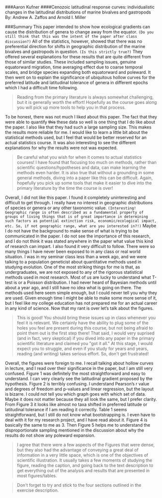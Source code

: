 ###Aaron Kufner
####Cenozoic latitudinal response curves: individualistic changes in the latitudinal distributions of marine bivalves and gastropods By: Andrew A. Zaffos and Arnold I. Miller

###Summary
This paper intended to show how ecological gradients can cause the distribution of genera to change away from the equator. `(Do you still think that this was the intent of the paper after class discussion?)`  All of the statistics, however, showed that there was no preferential direction for shifts in geographic distribution of the marine bivalves and gastropods in question. `(Is this strictly true?)`  They offered several explanations for these results that are quite different from those of similar studies.  These included sampling issues, genuine equatorward migration, time averaging effect due to coarse temporal scales, and bridge species expanding both equatorward and poleward.  It then went on to explain the significance of ubiquitous hollow curves for the preferred latitude and latitudinal tolerance of genera in different epochs which I had a difficult time following.
> Reading from the primary literature is always somewhat challenging, but it is generally worth the effort! Hopefully as the course goes along you will pick up more tools to help you in that process.

To be honest, there was not much I liked about this paper.  The fact that they were able to quantify ~~this~~ these data so well is one thing that I do like about the paper.  I also like that they had such a large sampling size.  This makes the results more reliable for me.  I would like to learn a little bit about the statistical methods used, but I feel that would be better reserved for an actual statistics course.  It was also interesting to see the different explanations for why the results were not was expected.
> Be careful what you wish for when it comes to actual statistics courses! I have found that focusing too much on methods, rather than scientific questions/hypotheses and data, can make learning the methods even harder. It is also true that without a grounding in some general methods, diving into a paper like this can be difficult. Again, hopefully you pick up some tools that make it easier to dive into the primary literature by the time the course is over!

Overall, I did not like this paper.  I found it completely uninteresting and difficult to get through.  I really have no interest in geographic distributions of species or genera or any other taxonomic value. `(Interesting! Geographic range is often described as a fundamental property of groups of living things that is of great importance in determining such factors as potential extinction risk, economic/ecological impact, etc. So, if not geographic range, what are you interested in?!)`  Maybe I do not have the background to make sense of what is trying to be communicated in the paper.  I do not see the importance of this research, and I do not think it was stated anywhere in the paper what value this kind of research can impart.  I also found it very difficult to follow.  There were so many things I have never been exposed to in any class or real world situation.  I was in my seminar class less than a week ago, and we were talking to a population geneticist about quantitative methods used in studying evolution.  One of the most striking things for me is that, as undergraduates, we are not exposed to any of the rigorous statistical methods used in most research.  Most of us are lucky to understand what T-test is or a Poisson distribution.  I had never heard of Bayesian methods until about a year ago, and I still have no idea what is going on there.  The methods used here seem simple enough, but I could never tell you why they are used.  Given enough time I might be able to make some more sense of it, but I feel like my college education has not prepared me for an actual career in any kind of science.  Now that my rant is over let’s talk about the figures.
> This is good! You should bring these issues up in class whenever you feel it is relevant. We certainly have the ability to plug some of the holes you feel are present during this course, but not being afraid to point them out is the first step there! That said, I would very suprised (and in fact, very skeptical) if you dived into any paper in the primary scientific literature and claimed you "got it all." At this stage, I would expect you to struggle, and even if you study for years and years, reading (and writing) takes serious effort. So, don't get frustrated!

Overall, the figures were foreign to me.  I recall talking about hollow curves in lecture, and I read over their significance in the paper, but I am still very confused.  Figure 1 was definitely the most straightforward and easy to understand.  I can very clearly see the latitudinal gradient proposed by the hypothesis.  Figure 2 is terribly confusing.  I understand Pearson’s r value and degrees of freedom and p-values and linear regression, but the layout is bizarre.  I could not tell you which graph goes with which set of data.  Maybe it does not matter because they all look the same, but I prefer clarity.  From Figure 3 it looks like almost no taxa shifted in preferred latitude or latitudinal tolerance if I am reading it correctly.  Table 1 seems straightforward, but I still do not know what bootstrapping is.  I even have to deal with it for my research project, and I have read about it.  Figure 4 is basically the same to me as 3.  Then Figure 5 helps me to understand the disproportionate sampling mentioned in the discussion about why the results do not show any poleward expansion.
> I agree that there were a few aspects of the Figures that were dense, but they also had the advantage of conveying a great deal of information in a very little space, which is one of the objectives of scientific illustration. It usually takes a few moments of studying the figure, reading the caption, and going back to the text description to get everything out of the analysis and results that are presented in most figures/tables.

> Don't forget to try and stick to the four sections outlined in the exercise description.

